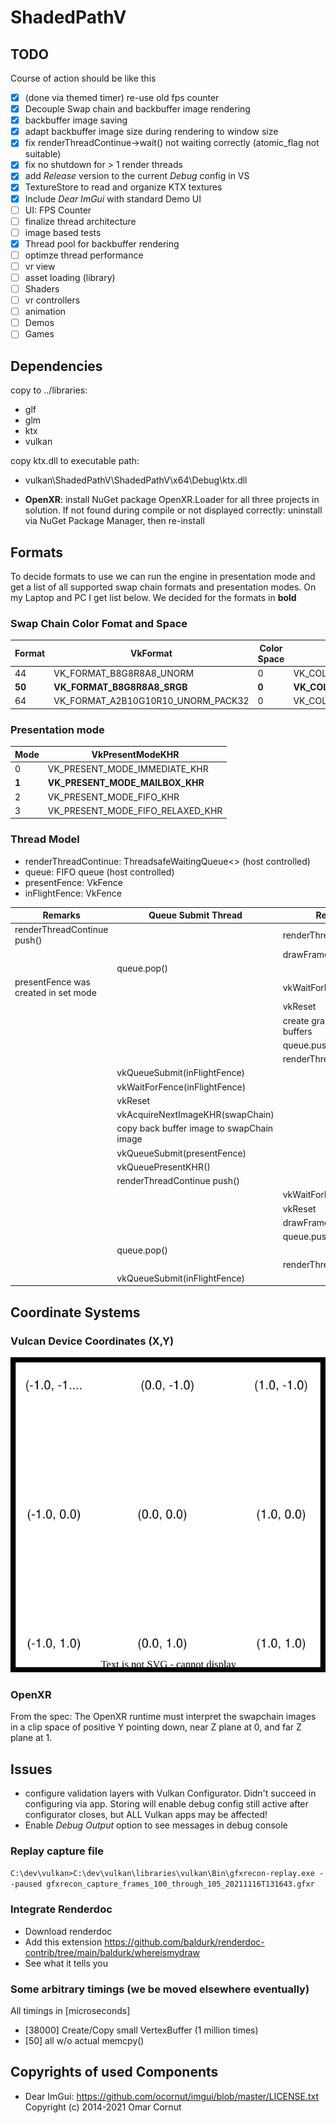 # ShadedPathV

## TODO
Course of action should be like this

- [x] \(done via themed timer) re-use old fps counter
- [x] Decouple Swap chain and backbuffer image rendering
- [x] backbuffer image saving
- [x] adapt backbuffer image size during rendering to window size
- [x] fix renderThreadContinue->wait() not waiting correctly (atomic_flag not suitable)
- [x] fix no shutdown for > 1 render threads
- [x] add *Release* version to the current *Debug* config in VS
- [x] TextureStore to read and organize KTX textures
- [x] Include *Dear ImGui* with standard Demo UI
- [ ] UI: FPS Counter
- [ ] finalize thread architecture
- [ ] image based tests
- [x] Thread pool for backbuffer rendering
- [ ] optimze thread performance
- [ ] vr view
- [ ] asset loading (library)
- [ ] Shaders
- [ ] vr controllers
- [ ] animation
- [ ] Demos
- [ ] Games

## Dependencies

copy to ../libraries:

* glf
* glm
* ktx
* vulkan

copy ktx.dll to executable path:
* vulkan\ShadedPathV\ShadedPathV\x64\Debug\ktx.dll

* **OpenXR**: install NuGet package OpenXR.Loader for all three projects in solution. If not found during compile or not displayed correctly: uninstall via NuGet Package Manager, then re-install

## Formats

To decide formats to use we can run the engine in presentation mode and get a list of all supported swap chain formats and presentation modes. On my Laptop and PC I get list below. We decided for the formats in **bold**

### Swap Chain Color Fomat and Space
| Format | VkFormat | Color Space | VkColorSpaceKHR |
| --- | --- | --- | --- |
| 44 | VK_FORMAT_B8G8R8A8_UNORM | 0 | VK_COLOR_SPACE_SRGB_NONLINEAR_KHR |
| **50** | **VK_FORMAT_B8G8R8A8_SRGB** | **0** | **VK_COLOR_SPACE_SRGB_NONLINEAR_KHR** |
| 64 | VK_FORMAT_A2B10G10R10_UNORM_PACK32 | 0 | VK_COLOR_SPACE_SRGB_NONLINEAR_KHR |

### Presentation mode

| Mode | VkPresentModeKHR |
| --- | --- | 
| 0 | VK_PRESENT_MODE_IMMEDIATE_KHR |
| **1** | **VK_PRESENT_MODE_MAILBOX_KHR** | 
| 2 | VK_PRESENT_MODE_FIFO_KHR | 
| 3 | VK_PRESENT_MODE_FIFO_RELAXED_KHR | 

### Thread Model

* renderThreadContinue: ThreadsafeWaitingQueue<> (host controlled)
* queue: FIFO queue (host controlled)
* presentFence: VkFence
* inFlightFence: VkFence

| Remarks                                         | Queue Submit Thread | Render Threads |
| -------------                                   | ------           | ------ |
| renderThreadContinue push()                     |                  | renderThreadContinue->pop() |
|                                                 |                  | drawFrame() |
|                                                 | queue.pop()      |             |
| presentFence was created in set mode            |                  | vkWaitForFences(presentFence) |
|                                                 |                  | vkReset |
|                                                 |                  | create graphics command buffers |
|                                                 |                  | queue.push() |
|                                                 |                  | renderThreadContinue->pop() |
|                                                 | vkQueueSubmit(inFlightFence) | |
|                                                 | vkWaitForFence(inFlightFence) |
|                                                 | vkReset |
|                                                 | vkAcquireNextImageKHR(swapChain) |
|                                                 | copy back buffer image to swapChain image |
|                                                 | vkQueueSubmit(presentFence) | |
|                                                 | vkQueuePresentKHR() |
|                                                 | renderThreadContinue push()
|                                                 |                  | vkWaitForFences(presentFence) |
|                                                 |                  | vkReset |
|                                                 |                  | drawFrame() |
|                                                 |                  | queue.push() |
|                                                 | queue.pop()      |             |
|                                                 |                  | renderThreadContinue->pop() |
|                                                 | vkQueueSubmit(inFlightFence) | |

## Coordinate Systems
### Vulcan Device Coordinates (X,Y)

![Device Coordinates](DeviceCoordinates.drawio.svg)

### OpenXR

From the spec:
The OpenXR runtime must interpret the swapchain images in a clip space of positive Y pointing down, near Z plane at 0, and far Z plane at 1.

## Issues

* configure validation layers with Vulkan Configurator. Didn't succeed in configuring via app. Storing will enable debug config still active after configurator closes, but ALL Vulkan apps may be affected!
* Enable *Debug Output* option to see messages in debug console 

### Replay capture file

```C:\dev\vulkan>C:\dev\vulkan\libraries\vulkan\Bin\gfxrecon-replay.exe --paused gfxrecon_capture_frames_100_through_105_20211116T131643.gfxr```

### Integrate Renderdoc
* Download renderdoc
* Add this extension https://github.com/baldurk/renderdoc-contrib/tree/main/baldurk/whereismydraw
* See what it tells you

### Some arbitrary timings (we be moved elsewhere eventually)

All timings in [microseconds]
* [38000] Create/Copy small VertexBuffer (1 million times)
* [50] all w/o actual memcpy()

## Copyrights of used Components

* Dear ImGui: https://github.com/ocornut/imgui/blob/master/LICENSE.txt Copyright (c) 2014-2021 Omar Cornut
